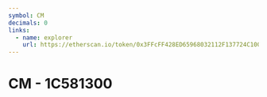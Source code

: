 ```yaml
---
symbol: CM
decimals: 0
links:
  - name: explorer
    url: https://etherscan.io/token/0x3FFcFF428ED65968032112F137724C1002F76632
---
```


# CM - 1C581300
